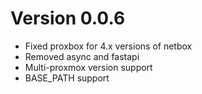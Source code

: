 # Version 0.0.6

* Fixed proxbox for 4.x versions of netbox
* Removed async and fastapi
* Multi-proxmox version support
* BASE_PATH support